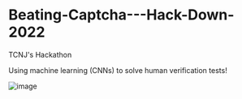 # Beating-Captcha---Hack-Down-2022
TCNJ's Hackathon

Using machine learning (CNNs) to solve human verification tests!

![image](https://user-images.githubusercontent.com/108239710/201531992-1d5bf63e-2dba-49e7-9f0b-ff44267db8e1.png)
